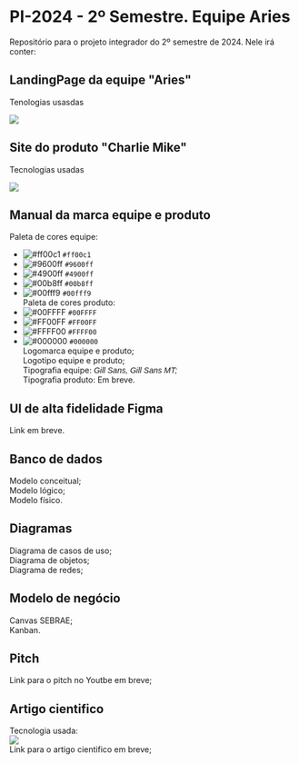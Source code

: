 <link rel="stylesheet" href="/path/to/folder/css/academicons.min.css"/>

# PI-2024 - 2º Semestre. Equipe Aries
Repositório para o projeto integrador do 2º semestre de 2024. Nele irá conter:

## LandingPage da equipe "Aries"
Tenologias usasdas <br />
<p>
  <a href="https://skillicons.dev">
    <img src="https://skillicons.dev/icons?i=html,css,js" />
  </a>
</p>

## Site do produto "Charlie Mike"
Tecnologias usadas <br />
<p>
  <a href="https://skillicons.dev">
    <img src="https://skillicons.dev/icons?i=mongodb,express,react,nodejs" />
  </a>
</p>

## Manual da marca equipe e produto
Paleta de cores equipe: <br />
- ![#ff00c1](https://via.placeholder.com/15/ff00c1/000000?text=+) `#ff00c1`
- ![#9600ff](https://via.placeholder.com/15/9600ff/000000?text=+) `#9600ff`
- ![#4900ff](https://via.placeholder.com/15/4900ff/000000?text=+) `#4900ff`
- ![#00b8ff](https://via.placeholder.com/15/00b8ff/000000?text=+) `#00b8ff`
- ![#00fff9](https://via.placeholder.com/15/4900ff/000000?text=+) `#00fff9` <br />
Paleta de cores produto: <br />
- ![#00FFFF](https://via.placeholder.com/15/00FFFF/000000?text=+) `#00FFFF`
- ![#FF00FF](https://via.placeholder.com/15/FF00FF/000000?text=+) `#FF00FF`
- ![#FFFF00](https://via.placeholder.com/15/FFFF00/000000?text=+) `#FFFF00`
- ![#000000](https://via.placeholder.com/15/000000/000000?text=+) `#000000` <br />
Logomarca equipe e produto; <br />
Logotipo equipe e produto; <br />
Tipografia equipe: <span style="font-family: 'Gill Sans', 'Gill Sans MT', sans-serif; font-style: italic;"> Gill Sans, Gill Sans MT; </span> <br />
Tipografia produto: Em breve.

## UI de alta fidelidade Figma
Link em breve.

## Banco de dados
Modelo conceitual; <br />
Modelo lógico; <br />
Modelo físico.

## Diagramas
Diagrama de casos de uso; <br />
Diagrama de objetos; <br />
Diagrama de redes; <br />

## Modelo de negócio
Canvas SEBRAE; <br />
Kanban.

## Pitch
Link para o pitch no Youtbe em breve;

## Artigo cientifico
Tecnologia usada: <br />
<img src="https://img.shields.io/badge/Overleaf-47A141?style=for-the-badge&logo=Overleaf&logoColor=white" /> <br />
Link para o artigo cientifico em breve;
